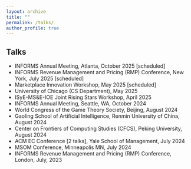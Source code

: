 ```yaml
---
layout: archive
title: ""
permalink: /talks/
author_profile: true
---
```






## Talks

- INFORMS Annual Meeting, Atlanta, October 2025 [scheduled]
- INFORMS Revenue Management and Pricing (RMP) Conference, New York, July 2025 [scheduled]
- Marketplace Innovation Workshop, May 2025 [scheduled]
- University of Chicago (CS Department), May 2025
- ISyE-MS&E-IOE Joint Rising Stars Workshop, April 2025
- INFORMS Annual Meeting, Seattle, WA, October 2024
- World Congress of the Game Theory Society, Beijing, August 2024
- Gaoling School of Artificial Intelligence, Renmin University of China, August 2024
- Center on Frontiers of Computing Studies (CFCS), Peking University, August 2024
- ACM EC Conference [2 talks], Yale School of Management, July 2024
- MSOM Conference, Minneapolis MN, July 2024
- INFORMS Revenue Management and Pricing (RMP) Conference, London, July, 2023
















